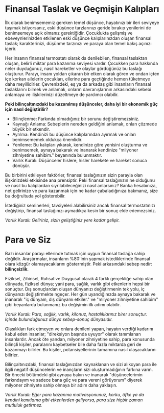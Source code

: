 # Finansal Taslak ve Geçmişin Kalıpları
İlk olarak benimsememiz gereken temel düşünce, hayatınızı bir ileri seviyeye taşımak istiyorsanız, eski düşünce tarzlarınızı geride bırakıp yenilerini de benimsemeye açık olmanız gerektiğidir.
Çocuklukta gelişmiş ve ebeveynlerinizden etkilenen eski düşünce kalıplarınızdan oluşan finansal taslak; karakterinizi, düşünme tarzınızı ve paraya olan temel bakış açınızı içerir.

Her insanın finansal termostatı olarak da denilebilen, finansal taslaktan oluşan, belirli miktar para kazanma seviyesi vardır.
Çocukken para hakkında neler duyduğunuz, nasıl hareketler ve olaylar gördüğünüz bu taslağı oluşturur.
Parayı, insanı yoldan çıkaran bir etken olarak gören ve ondan içten içe korkan ailelerin çocukları, ellerine para geçtiğinde hemen tüketmeye daha meyillidirler.
Çevrenizdeki, eş ya da arkadaş gibi insanların finansal taslaklarını bilmek ve anlamak, onların davranışlarının arkasındaki sebebi anlamaya ve ilişkilerinizi düzeltmeye de yardımcı olabilir.

**Peki bilinçaltınızdaki bu kazanılmış düşünceler, daha iyi bir ekonomik güç için nasıl değiştirilir?**
* Bilinçlenme: Farkında olmadığınız bir sorunu değiştiremezsiniz.
* Kaynağı Anlama: Sebeplerin nereden geldiğini anlamak, onları çözmede büyük bir etkendir.
* Ayrılma: Kendinizi bu düşünce kalıplarından ayırmak ve onları benimsememek oldukça önemlidir.
* Yenileme: Bu kalıpları yıkarak, kendinize göre yenisini oluşturma ve benimsemek, aynaya bakarak ve inanarak kendinize "milyoner zihniyetine sahibim." beyanında bulunmaktır.
* Varlık Kuralı: Düşünceler hislere, hisler harekete ve hareket sonuca dönüşür.

Bu birbirini etkileyen faktörler, finansal taslağınızın sizin parayla olan ilişkinizdeki etkisinde ana prensiptir.
Peki finansal taslağınızın ne olduğunu ve nasıl bu kalıplardan sıyrılabileceğinizi nasıl anlarsınız?
Banka hesabınıza, net gelirinize ve para kazanmak için ne kadar çabaladığınıza bakmanız, size bu doğrultuda yol gösterebilir.

İstediğiniz seminerleri, tavsiyeleri alabilirsiniz ancak finansal termostatınızı değiştirip, finansal taslağınızı aşmadıkça kesin bir sonuç elde edemezsiniz.

*Varlık Kuralı: Geliriniz, sizin geliştiğiniz yere kadar gelişir.*

# Para ve Siz
Bazı insanlar parayı ellerinde tutmak için uygun finansal taslağa sahip değildir.
Araştırmalar, insanların %80'inin yapmak istediklerinde finansal olara közgür olamayacaklarını göstermiştir.
Peki arkasındaki sebep nedir: **bilinçsizlik**.

Fiziksel, Zihinsel, Ruhsal ve Duygusal olarak 4 farklı gerçekliğe sahip olan dünyada, fiziksel dünya; yani para, sağlık, varlık gibi etkenlerin hepsi bir sonuçtur.
Dış sonuçlardan oluşan dünyanızı değiştirmenin tek yolu, iç dünyanızı değiştirmekte ngeçer.
Her gün uyandığınızda aynaya bakarak ve inanarak "iç dünyam, dış dünyamı etkiler." ve "milyoner zihniyetine sahibim" gibi beyanlarda bulunmanız bu değişimin ilk adımı olabilir.

*Varlık Kuralı: Para, sağlık, varlık, kilonuz, hastalıklarınız birer sonuçtur. İçinde bulunduğunuz dünya sebep-sonuç dünyasıdır.*

Olasılıkları fark etmeyen ve onlara denileni yapan, hayatın verdiği kadarını kabul eden insanlar; "direksiyon başında uyuyor" olarak tanımlanan insanlardır.
Ancak öte yandan, milyoner zihniyetine sahip, para konusunda bilinçli kişiler, paralarını kaybetseler bile daha fazla miktarda geri de kazanmayı bilirler.
Bu kişiler, potansiyellerinin tamamına nasıl ulaşacaklarını bilirler.

Bilinçaltınızdaki, finansal taslağınızdan kaynaklanan ve sizi alıkoyan para ile ilgili negatif düşüncelerin ve inançların sizi oluşturmadığının farkına varın.
Bir önceki bölümdeki gibi aynaya bakın ve inanarak "düşüncelerimin farkındayım ve sadece bana güç ve para vereni görüyorum" diyerek milyoner zihniyete sahip olmaya bir adım daha yaklaşın.

*Varlık Kuralı: Eğer para kazanma motivasyonunuz, korku, öfke ya da kendini kanıtlama gibi etkenlerden geliyorsa, para size hiçbir zaman mutluluk getirmez.*

























